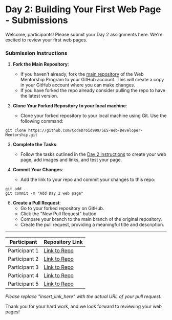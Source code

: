 # Day 2: Building Your First Web Page - Submissions

Welcome, participants! Please submit your Day 2 assignments here. We're excited to review your first web pages.

### Submission Instructions

1. **Fork the Main Repository**:

   - If you haven't already, fork the [main repository](https://github.com/CodeDroid999/SES-Web-Developer-Mentorship) of the Web Mentorship Program to your GitHub account. This will create a copy in your GitHub account where you can make changes.
   - If you have forked the repo already consider pulling the repo to have the latest version.

2. **Clone Your Forked Repository to your local machine**:
   - Clone your forked repository to your local machine using Git. Use the following command:

```
git clone https://github.com/CodeDroid999/SES-Web-Developer-Mentorship.git
```

3. **Complete the Tasks**:

   - Follow the tasks outlined in the [Day 2 instructions](https://github.com/CodeDroid999/SES-Web-Developer-Mentorship/blob/main/0x01_Module-1/0x01_Week-1/0x01_Day-2/First-webpage.md) to create your web page, add images and links, and test your page.

4. **Commit Your Changes**:

   - Add the link to your repo and commit your changes to this repo:

```
git add .
git commit -m "Add Day 2 web page"
```


6. **Create a Pull Request**:
   - Go to your forked repository on GitHub.
   - Click the "New Pull Request" button.
   - Compare your branch to the main branch of the original repository.
   - Create the pull request, providing a meaningful title and description.

---

| Participant   | Repository Link                |
| ------------- | -------------------------------- |
| Participant 1 | [Link to Repo](https://github.com/amos-kipngetich-korir/Day2_Web-Dev) |
| Participant 2 | [Link to Repo](https://github.com/WaiyegoGrace/Html-website-) |
| Participant 3 | [Link to Repo]([insert_link_here](https://github.com/sbgaks/SES-Webdev-Day2/blob/main/index.html)) |
| Participant 4 | [Link to Repo](insert_link_here) |
| Participant 5 | [Link to Repo](insert_link_here) |

_Please replace "insert_link_here" with the actual URL of your pull request._

Thank you for your hard work, and we look forward to reviewing your web pages!

